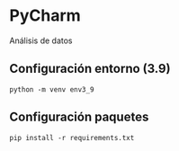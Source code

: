 # PyCharm
Análisis de datos

## Configuración entorno (3.9)
```
python -m venv env3_9
```

## Configuración paquetes
```
pip install -r requirements.txt
```

